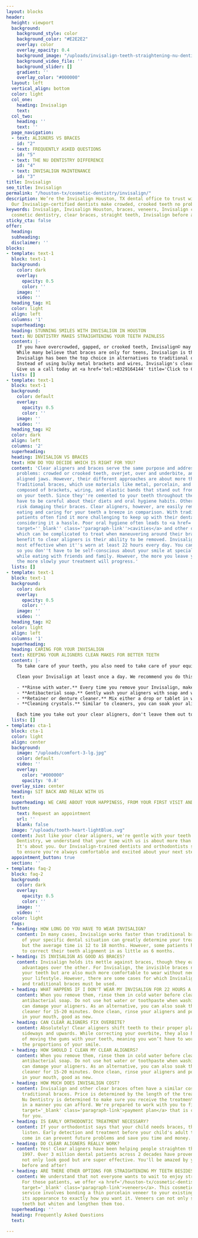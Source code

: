 ```yaml
---
layout: blocks
header:
  height: viewport
  background:
    background_style: color
    background_color: "#E2E2E2"
    overlay: color
    overlay_opacity: 0.4
    background_image: "/uploads/invisalign-teeth-straightening-nu-dentistry-houston-tx-hero.jpg"
    background_video_file: ''
    background_slider: []
    gradient: ''
    overlay_color: "#000000"
  layout: left
  vertical_align: bottom
  color: light
  col_one:
    heading: Invisalign
    text: 
  col_two:
    heading: ''
    text: ''
  page_navigation:
  - text: ALIGNERS VS BRACES
    id: "2"
  - text: FREQUENTLY ASKED QUESTIONS
    id: "5"
  - text: THE NU DENTISTRY DIFFERENCE
    id: "4"
  - text: INVISALIGN MAINTENANCE
    id: "3"
title: Invisalign
seo_title: Invisalign
permalink: "/houston-tx/cosmetic-dentistry/invisalign/"
description: We’re the Invisalign Houston, TX dental office to trust with your smile.
  Our Invisalign-certified dentists make crowded, crooked teeth no problem. See result...
keywords: Invisalign, Invisalign Houston, braces, veneers, Invisalign cost, retainer,
  cosmetic dentistry, clear braces, straight teeth, Invisalign before and after, cl...
sticky_cta: false
offer:
  heading: 
  subheading: 
  disclaimer: ''
blocks:
- template: text-1
  block: text-1
  background:
    color: dark
    overlay:
      opacity: 0.5
      color: ''
    image: ''
    video: ''
  heading_tag: H1
  color: light
  align: left
  columns: '1'
  superheading: 
  heading: STUNNING SMILES WITH INVISALIGN IN HOUSTON
  text: NU DENTISTRY MAKES STRAIGHTENING YOUR TEETH PAINLESS
  content: |-
    If you have overcrowded, gapped, or crooked teeth, Invisalign© may be a great choice for you! Nu Dentistry is a certified Invisalign provider and can work with you to create your beautiful smile!
    While many believe that braces are only for teens, Invisalign is the treatment for everyone. Available for tweens, teens, and adults, it is an excellent <a href='/houston-tx/cosmetic-dentistry/aesthetic-dentistry/' target='_blank' class='paragraph-link'>cosmetic dentistry option</a> for people who want straight teeth but don't like the look of traditional braces.
    Invisalign has been the top choice in alternatives to traditional orthodontic treatments for a good reason. These clear aligners are virtually invisible, removing the issue of aesthetics when it comes to teeth alignment.
    Instead of using bulky metal brackets and wires, Invisalign's clear aligner trays are custom designed to meet your desired smile goals discreetly. New trays are used approximately every two weeks to move your teeth to their desired position successfully.
    Give us a call today at <a href='tel:+8329164144' title='Click to Call Us'>(832) 916-4144</a> to set up your Invisalign consultation.
  lists: []
- template: text-1
  block: text-1
  background:
    color: default
    overlay:
      opacity: 0.5
      color: ''
    image: ''
    video: ''
  heading_tag: H2
  color: dark
  align: left
  columns: '2'
  superheading: 
  heading: INVISALIGN VS BRACES
  text: HOW DO YOU DECIDE WHICH IS RIGHT FOR YOU?
  content: 'Clear aligners and braces serve the same purpose and address the same
    problems: crowded or crooked teeth, overjet, over and underbite, and even incorrectly
    aligned jaws. However, their different approaches are about more than just aesthetics.
    Traditional braces, which use materials like metal, porcelain, and plastic, are
    composed of brackets, wiring, and elastic bands that stand out front and center
    on your teeth. Since they''re cemented to your teeth throughout the process, wearers
    have to be careful about their diets and oral hygiene habits. Otherwise, they
    risk damaging their braces. Clear aligners, however, are easily removable, making
    eating and caring for your teeth a breeze in comparison. With traditional orthodontics,
    patients often find it more challenging to keep up with their dental hygiene,
    considering it a hassle. Poor oral hygiene often leads to <a href=''/houston-tx/restorative-dentistry/cavity-fillings/''
    target=''_blank'' class=''paragraph-link''>cavities</a> and other dental issues,
    which can be complicated to treat when maneuvering around their braces. A major
    benefit to clear aligners is their ability to be removed. Invisalign is at its
    most effective when it''s worn at least 22 hours every day. You can remove them,
    so you don''t have to be self-conscious about your smile at special outings or
    while eating with friends and family. However, the more you leave your trays off,
    the more slowly your treatment will progress.'
  lists: []
- template: text-1
  block: text-1
  background:
    color: dark
    overlay:
      opacity: 0.5
      color: ''
    image: ''
    video: ''
  heading_tag: H2
  color: light
  align: left
  columns: '1'
  superheading: 
  heading: CARING FOR YOUR INVISALIGN
  text: KEEPING YOUR ALIGNERS CLEAN MAKES FOR BETTER TEETH
  content: |-
    To take care of your teeth, you also need to take care of your equipment. After all, no jockey enters a horse race without tending to their prized stallion—not if they want to cross the finish line in first place—and the same is true for your clear aligners. They need proper upkeep and maintenance to ensure your path to perfect teeth is quick and straightforward.

    Clean your Invisalign at least once a day. We recommend you do this in the morning to both set a routine for yourself and to make sure you maintain healthy oral hygiene habits. There are a few different methods for cleaning your aligners:

    - **Rinse with water.** Every time you remove your Invisalign, make sure you rinse them with cold water, never hot. Rinsing stops saliva and plaque from building up.
    - **Antibacterial soap.** Gently wash your aligners with soap and water, preferably using a toothbrush. Do not use toothpaste as it can scratch the plastic.
    - **Retainer or denture cleaner.** Mix either a drop or tablet in water, and let your Invisalign soak for 15-20 minutes. Be sure to clear any food or plaque with a toothbrush before soaking.
    - **Cleaning crystals.** Similar to cleaners, you can soak your aligners using approved cleaning crystals mixed with water. Let them sit for 15 minutes before rinsing and returning them to your mouth.

    Each time you take out your clear aligners, don't leave them out to collect bacteria and germs. Put them in your aligner case until you're ready to wear them again. We also recommend that you brush and floss before putting your Invisalign back in to keep both your teeth and your aligners in peak condition.
  lists: []
- template: cta-1
  block: cta-1
  color: light
  align: center
  background:
    image: "/uploads/comfort-3-lg.jpg"
    color: default
    video: ''
    overlay:
      color: "#000000"
      opacity: '0.8'
  overlay_size: center
  heading: SIT BACK AND RELAX WITH US
  text: 
  superheading: WE CARE ABOUT YOUR HAPPINESS, FROM YOUR FIRST VISIT AND BEYOND
  button:
    text: Request an appointment
    url: ''
    blank: false
  image: "/uploads/tooth-heart-lightBlue.svg"
  content: Just like your clear aligners, we're gentle with your teeth. Here at Nu
    Dentistry, we understand that your time with us is about more than just the treatment.
    It's about you. Our Invisalign-trained dentists and orthodontists stop at nothing
    to ensure you're always comfortable and excited about your next steps.
  appointment_button: true
  section: ''
- template: faq-2
  block: faq-2
  background:
    color: dark
    overlay:
      opacity: 0.5
      color: ''
    image: ''
    video: ''
  color: light
  faqs:
  - heading: HOW LONG DO YOU HAVE TO WEAR INVISALIGN?
    content: In many cases, Invisalign works faster than traditional braces. The complexity
      of your specific dental situation can greatly determine your treatment length,
      but the average time is 12 to 18 months. However, some patients have been able
      to correct their teeth alignment in as little as 6 months.
  - heading: IS INVISALIGN AS GOOD AS BRACES?
    content: Invisalign holds its mettle against braces, though they each have their
      advantages over the other. For Invisalign, the invisible braces not only straighten
      your teeth but are also much more comfortable to wear without needing to change
      your lifestyle. However, there are some cases for which Invisalign is not appropriate
      and traditional braces must be used.
  - heading: WHAT HAPPENS IF I DON'T WEAR MY INVISALIGN FOR 22 HOURS A DAY?
    content: When you remove them, rinse them in cold water before cleaning them with
      antibacterial soap. Do not use hot water or toothpaste when washing as these
      can damage your aligners. As an alternative, you can also soak them in retainer
      cleaner for 15-20 minutes. Once clean, rinse your aligners and pop them back
      in your mouth, good as new.
  - heading: CAN CLEAR ALIGNERS FIX OVERBITE?
    content: Absolutely! Clear aligners shift teeth to their proper placement, both
      sideways and upwards. While correcting your overbite, they also have the advantage
      of moving the gums with your teeth, meaning you won’t have to worry about losing
      the proportions of your smile.
  - heading: HOW SHOULD I CLEAN MY CLEAR ALIGNERS?
    content: When you remove them, rinse them in cold water before cleaning them with
      antibacterial soap. Do not use hot water or toothpaste when washing as these
      can damage your aligners. As an alternative, you can also soak them in retainer
      cleaner for 15-20 minutes. Once clean, rinse your aligners and pop them back
      in your mouth, good as new.
  - heading: HOW MUCH DOES INVISALIGN COST?
    content: Invisalign and other clear braces often have a similar cost to that of
      traditional braces. Price is determined by the length of the treatment needed.
      Nu Dentistry is determined to make sure you receive the treatment you deserve
      in a manner you can afford. We're prepared to work with you to find a <a href='/dental-financing/'
      target='_blank' class='paragraph-link'>payment plan</a> that is comfortable
      for you.
  - heading: IS EARLY ORTHODONTIC TREATMENT NECESSARY?
    content: If your orthodontist says that your child needs braces, then you should
      listen. Early detection and treatment before your child's adult teeth fully
      come in can prevent future problems and save you time and money.
  - heading: DO CLEAR ALIGNERS REALLY WORK?
    content: Yes! Clear aligners have been helping people straighten their teeth since
      1997. Over 3 million dental patients across 2 decades have proven that they
      not only look good but are super effective. You'll be amazed by your Invisalign
      before and after!
  - heading: ARE THERE OTHER OPTIONS FOR STRAIGHTENING MY TEETH BESIDES BRACES?
    content: We understand that not everyone wants to wait to enjoy straight teeth.
      For those patients, we offer <a href='/houston-tx/cosmetic-dentistry/porcelain-veneers/'
      target='_blank' class='paragraph-link'>veneers</a>. This cosmetic dentistry
      service involves bonding a thin porcelain veneer to your existing tooth to change
      its appearance to exactly how you want it. Veneers can not only straighten crooked
      teeth but whiten and lengthen them too.
  superheading: ''
  heading: Frequently Asked Questions
  text: 

---
```

